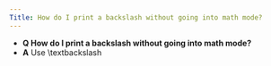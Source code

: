 ```yaml
---
Title: How do I print a backslash without going into math mode?
---
```


- **Q How do I print a backslash without going into math mode?**
- **A** Use \\textbackslash

